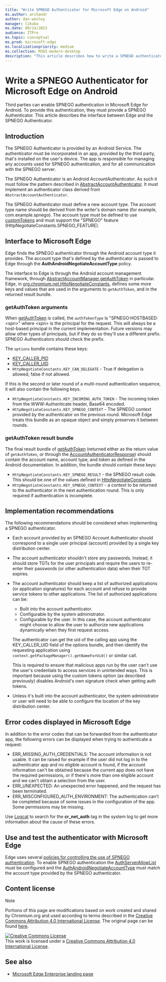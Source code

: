 ```yaml
---
title: "Write SPNEGO Authenticator for Microsoft Edge on Android"
ms.author: archandr
author: dan-wesley
manager: likuba
ms.date: 09/14/2023
audience: ITPro
ms.topic: conceptual
ms.prod: microsoft-edge
ms.localizationpriority: medium
ms.collection: M365-modern-desktop
description: "This article describes how to write a SPNEGO authenticator for Edge on Android"
---
```


#  Write a SPNEGO Authenticator for Microsoft Edge on Android

Third parties can enable SPNEGO authentication in Microsoft Edge for Android. To provide this authentication, they must provide a SPNEGO Authenticator. This article describes the interface between Edge and the SPNEGO Authenticator.

## Introduction

The SPNEGO Authenticator is provided by an Android Service. The authenticator must be incorporated in an app, provided by the third party, that's installed on the user's device. The app is responsible for managing any accounts used for SPNEGO authentication, and for all communication with the SPNEGO server.

The SPNEGO Authenticator is an Android AccountAuthenticator. As such it must follow the pattern described in [AbstractAccountAuthenticator](https://developer.android.com/reference/android/accounts/AbstractAccountAuthenticator#getAuthToken(android.accounts.AccountAuthenticatorResponse,%20android.accounts.Account,%20java.lang.String,%20android.os.Bundle)). It must implement an authenticator class derived from `AbstractAccountAuthenticator`.

The SPNEGO Authenticator must define a new account type. The account type name should be derived from the writer's domain name (for example, com.example.spnego). The account type must be defined to use [customTokens](https://developer.android.com/reference/android/R.attr#customTokens) and must support the "SPNEGO" feature (HttpNegotiateConstants.SPNEGO_FEATURE).

## Interface to Microsoft Edge

Edge finds the SPNEGO authenticator through the Android account type it provides. The account type that's defined by the authenticator is passed to Edge through the **AuthAndroidNegotiateAccountType** policy.

The interface to Edge is through the Android account management framework, through [AbstractAccountManager.getAuthToken](https://developer.android.com/reference/android/accounts/AbstractAccountAuthenticator.html#getAuthToken(android.accounts.AccountAuthenticatorResponse,%20android.accounts.Account,%20java.lang.String,%20android.os.Bundle)) in particular. Edge, in [org.chromium.net.HttpNegotiateConstants](https://source.chromium.org/chromium/chromium/src/+/main:net/android/java/src/org/chromium/net/HttpNegotiateConstants.java), defines some more keys and values that are used in the arguments to `getAuthToken`, and in the returned result bundle.

### getAuthToken arguments

When [getAuthToken](https://developer.android.com/reference/android/accounts/AbstractAccountAuthenticator#getAuthToken(android.accounts.AccountAuthenticatorResponse,%20android.accounts.Account,%20java.lang.String,%20android.os.Bundle)) is called, the `authTokenType` is "SPNEGO:HOSTBASED:\<spn\>" where \<spn\> is the principal for the request. This will always be a host-based principal in the current implementation. Future versions may allow other types of principals, but if they do so they'll use a different prefix. SPNEGO Authenticators should check the prefix.

The `options` bundle contains these keys:

- [KEY_CALLER_PID](http://developer.android.com/reference/android/accounts/AccountManager.html#KEY_CALLER_PID)
- [KEY_CALLER_UID](http://developer.android.com/reference/android/accounts/AccountManager.html#KEY_CALLER_UID)
- `HttpNegotiateConstants.KEY_CAN_DELEGATE` - True if delegation is allowed, false if not allowed.

If this is the second or later round of a multi-round authentication sequence, it will also contain the following keys.

- `HttpNegotiateConstants.KEY_INCOMING_AUTH_TOKEN` - The incoming token from the WWW-Authenticate header, Base64 encoded.
- `HttpNegotiateConstants.KEY_SPNEGO_CONTEXT` - The SPNEGO context provided by the authenticator on the previous round. Microsoft Edge treats this bundle as an opaque object and simply preserves it between rounds.

### getAuthToken result bundle

The final result bundle of [getAuthToken](https://developer.android.com/reference/android/accounts/AbstractAccountAuthenticator#getAuthToken(android.accounts.AccountAuthenticatorResponse,%20android.accounts.Account,%20java.lang.String,%20android.os.Bundle))
 (returned either as the return value of `getAuthToken`, or through the [AccountAuthenticatorResponse](https://developer.android.com/reference/android/accounts/AccountAuthenticatorResponse.html)) should contain the account name, account type, and token as defined in the Android documentation. In addition, the bundle should contain these keys:

- `HttpNegotiateConstants.KEY_SPNEGO_RESULT` - the SPNEGO result code. This should be one of the values defined in [HttpNegotiateConstants](https://source.chromium.org/chromium/chromium/src/+/main:net/android/java/src/org/chromium/net/HttpNegotiateConstants.java).
- `HttpNegotiateConstants.KEY_SPNEGO_CONTEXT` - a context to be returned to the authenticator in the next authentication round. This is only required if authentication is incomplete.

## Implementation recommendations

The following recommendations should be considered when implementing a SPNEGO authenticator.

- Each account provided by an SPNEGO Account Authenticator should correspond to a single user principal (account) provided by a single key distribution center.
- The account authenticator shouldn't store any passwords. Instead, it should store TGTs for the user principals and require the users to re-enter their passwords (or other authentication data) when their TGT expires.
- The account authenticator should keep a list of authorized applications (or application signatures) for each account and refuse to provide service tokens to other applications. The list of authorized applications can be:

  - Built into the account authenticator.
  - Configurable by the system administrator.
  - Configurable by the user. In this case, the account authenticator might choose to allow the user to authorize new applications dynamically when they first request access.

  The authenticator can get the uid of the calling app using the KEY_CALLER_UID field of the options bundle, and then identify the requesting application using `context.getPackageManager().getNameForUid()` or similar call.

  This is required to ensure that malicious apps run by the user can't use the user's credentials to access services in unintended ways. This is important because using the custom tokens option (as described previously) disables Android's own signature check when getting auth tokens.

- Unless it's built into the account authenticator, the system administrator or user will need to be able to configure the location of the key distribution center.

## Error codes displayed in Microsoft Edge

In addition to the error codes that can be forwarded from the authenticator app, the following errors can be displayed when trying to authenticate a request:

- ERR_MISSING_AUTH_CREDENTIALS: The account information is not usable. It can be raised for example if the user did not log in to the authenticator app and no eligible account is found, if the account information can't be obtained because the current app does not have the required permissions, or if there's more than one eligible account and we can't obtain a selection from the user.
- ERR_UNEXPECTED: An unexpected error happened, and the request has been terminated.
- ERR_MISCONFIGURED_AUTH_ENVIRONMENT: The authentication can't be completed because of some issues in the configuration of the app. Some permissions may be missing.

Use [Logcat](https://developer.android.com/tools/logcat#SnippetTab) to search for the **cr_net_auth** tag in the system log to get more information about the cause of these errors.

## Use and test the authenticator with Microsoft Edge

Edge uses several [policies for controlling the use of SPNEGO authentication](/deployedge/microsoft-edge-mobile-policies#http-authentication). To enable SPNEGO authentication the [AuthServerAllowList](/deployedge/microsoft-edge-mobile-policies#authserverallowlist) must be configured and the [AuthAndroidNegotiateAccountType](/deployedge/microsoft-edge-mobile-policies#authandroidnegotiateaccounttype) must match the account type provided by the SPNEGO authenticator.

## Content license

> [!NOTE]
> Portions of this page are modifications based on work created and shared by Chromium.org and used according to terms 
  described in the [Creative Commons Attribution 4.0 International License](http://creativecommons.org/licenses/by/4.0/). The original page can be found [here](https://sites.google.com/a/chromium.org/dev/developers/design-documents/http-authentication/writing-a-spnego-authenticator-for-chrome-on-android).
  
<a rel="license" href="http://creativecommons.org/licenses/by/4.0/"><img alt="Creative Commons License" src="https://i.creativecommons.org/l/by/4.0/88x31.png" /></a><br />This work is licensed under a <a rel="license" href="http://creativecommons.org/licenses/by/4.0/">Creative Commons Attribution 4.0 International License</a>.

## See also

- [Microsoft Edge Enterprise landing page](https://aka.ms/EdgeEnterprise)
